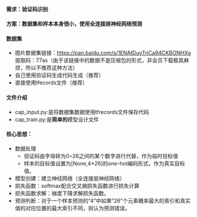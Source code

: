 #### 需求：验证码识别
#### 方案：数据集和样本本身很小，使用全连接层神经网络预测
#### 数据集
- 图片数据集链接：https://pan.baidu.com/s/1ENAtDuyTriCa94CKBONHXg 提取码：77as（由于该链接中的数据不是压缩包的形式，非会员下载极其麻烦，所以不推荐这种方法）
- 自己使用验证码生成代码生成（推荐）
- 直接使用tfecords文件（推荐）
#### 文件介绍
- cap_input.py:是将数据集数据使用tfrecords文件保存代码
- cap_train.py:是**简单的**模型设计文件
#### 核心思想：
- 数据处理
    - 验证码由字母转为0~26之间的某个数字进行代替，作为临时目标值
    - 样本的目标值设置为[None,4*26]的one-hot编码形式，作为真实目标值。
- 模型创建：建立神经网络（全连接层神经网络）
- 损失函数：softmax配合交叉熵损失函数进行损失计算
- 损失函数求解：梯度下降求解损失函数。
- 预测判断：对于一个样本预测的“4”中如果“26”个元素概率最大的索引和真实值的对应位置的最大索引不同，则认为预测错误。